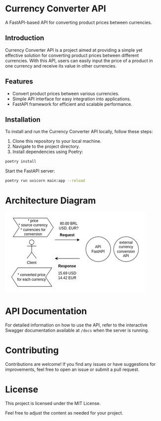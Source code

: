 # Currency Converter API

A FastAPI-based API for converting product prices between currencies.

## Introduction

Currency Converter API is a project aimed at providing a simple yet effective solution for converting product prices between different currencies. With this API, users can easily input the price of a product in one currency and receive its value in other currencies.

## Features

- Convert product prices between various currencies.
- Simple API interface for easy integration into applications.
- FastAPI framework for efficient and scalable performance.

## Installation

To install and run the Currency Converter API locally, follow these steps:

1. Clone this repository to your local machine.
2. Navigate to the project directory.
3. Install dependencies using Poetry:

```bash
poetry install
```

Start the FastAPI server:

```bash
poetry run uvicorn main:app --reload
```

# Architecture Diagram

![Alt Text](./img/architecture-diagram.png)

# API Documentation

For detailed information on how to use the API, refer to the interactive Swagger documentation available at `/docs` when the server is running.

# Contributing

Contributions are welcome! If you find any issues or have suggestions for improvements, feel free to open an issue or submit a pull request.

# License

This project is licensed under the MIT License.

Feel free to adjust the content as needed for your project.


